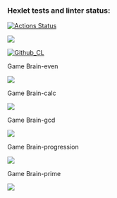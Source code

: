 ### Hexlet tests and linter status:
[![Actions Status](https://github.com/Valerii-Denisov/python-project-lvl1/workflows/hexlet-check/badge.svg)](https://github.com/Valerii-Denisov/python-project-lvl1/actions)

<a href="https://codeclimate.com/github/codeclimate/codeclimate/maintainability"><img src="https://api.codeclimate.com/v1/badges/a99a88d28ad37a79dbf6/maintainability" /></a>

[![Github_CL](https://github.com/Valerii-Denisov/python-project-lvl1/actions/workflows/github_cl.yml/badge.svg)](https://github.com/Valerii-Denisov/python-project-lvl1/actions)

Game Brain-even

<a href="https://asciinema.org/a/9gWS7ENv0tTA8JCrrBzGcEPwt" target="_blank"><img src="https://asciinema.org/a/9gWS7ENv0tTA8JCrrBzGcEPwt.svg" /></a>

Game Brain-calc

<a href="https://asciinema.org/a/mTV8Zs3pDNmstMDpY5jOrrucL" target="_blank"><img src="https://asciinema.org/a/mTV8Zs3pDNmstMDpY5jOrrucL.svg" /></a>

Game Brain-gcd

<a href="https://asciinema.org/a/6fahBIH1xWGVIr7kOxIEqtRJd" target="_blank"><img src="https://asciinema.org/a/6fahBIH1xWGVIr7kOxIEqtRJd.svg" /></a>

Game Brain-progression

<a href="https://asciinema.org/a/Z9ZidX7i4e7wSej34CcvcRkn2" target="_blank"><img src="https://asciinema.org/a/Z9ZidX7i4e7wSej34CcvcRkn2.svg" /></a>

Game Brain-prime

<a href="https://asciinema.org/a/bTl6mo1nvEFz1vlrkSWObHEnG" target="_blank"><img src="https://asciinema.org/a/bTl6mo1nvEFz1vlrkSWObHEnG.svg" /></a>